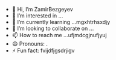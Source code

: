- 👋 Hi, I’m ZamirBezgeyev
- 👀 I’m interested in ...
- 🌱 I’m currently learning ...mgxhtrhsxdjy 
- 💞️ I’m looking to collaborate on ...
- 📫 How to reach me ...ufjmdcgjnufjyuj
- 😄 Pronouns: .
- ⚡ Fun fact: fvijdfjgsdrjigv
<!---
ZamirBezgeyev/ZamirBezgeyev is a ✨ special ✨ repository because its `README.md` (this file) appears on your GitHub profile.
You can click the Preview link to take a look at your changes.
--->
